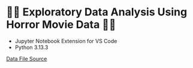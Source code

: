 # 🎥🍿 Exploratory Data Analysis Using Horror Movie Data 👻💀

- Jupyter Notebook Extension for VS Code
- Python 3.13.3

[Data File Source](https://www.kaggle.com/datasets/sujaykapadnis/horror-movies-dataset)